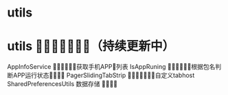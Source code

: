 # utils
# utils （持续更新中）
AppInfoService 获取手机APP列表
IsAppRuning    根据包名判断APP运行状态
PagerSlidingTabStrip 自定义tabhost  
SharedPreferencesUtils 数据存储 



